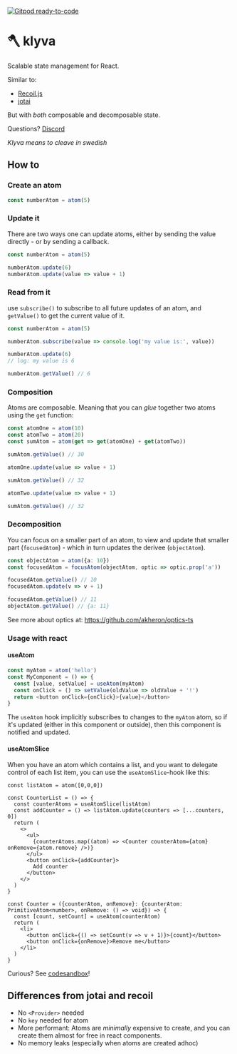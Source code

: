 [![Gitpod ready-to-code](https://img.shields.io/badge/Gitpod-ready--to--code-blue?logo=gitpod)](https://gitpod.io/#https://github.com/merisbahti/klyva)

# 🪓 klyva

Scalable state management for React.

Similar to: 

* [Recoil.js](https://recoiljs.org)
* [jotai](https://jotai.surge.sh)

But with _both_ composable and decomposable state.

Questions? [Discord](https://discord.gg/5HXQ8Kagu6)

*Klyva means to cleave in swedish*

## How to
### Create an atom

```typescript
const numberAtom = atom(5)
```

### Update it

There are two ways one can update atoms, either by sending the value directly - or by sending a callback.

```typescript
const numberAtom = atom(5)

numberAtom.update(6)
numberAtom.update(value => value + 1)
```

### Read from it

use `subscribe()` to subscribe to all future updates of an atom, and `getValue()` to get the current value of it.

```typescript
const numberAtom = atom(5)

numberAtom.subscribe(value => console.log('my value is:', value))

numberAtom.update(6)
// log: my value is 6

numberAtom.getValue() // 6
```

### Composition

Atoms are composable. Meaning that you can *glue* together two atoms using the `get` function:

```typescript
const atomOne = atom(10)
const atomTwo = atom(20)
const sumAtom = atom(get => get(atomOne) + get(atomTwo))

sumAtom.getValue() // 30

atomOne.update(value => value + 1)

sumAtom.getValue() // 32

atomTwo.update(value => value + 1)

sumAtom.getValue() // 32
```

### Decomposition

You can focus on a smaller part of an atom, to view and update that smaller part (`focusedAtom`) - which in turn updates the derivee (`objectAtom`).

```typescript
const objectAtom = atom({a: 10})
const focusedAtom = focusAtom(objectAtom, optic => optic.prop('a'))

focusedAtom.getValue() // 10
focusedAtom.update(v => v + 1)

focusedAtom.getValue() // 11
objectAtom.getValue() // {a: 11}
```

See more about optics at:
https://github.com/akheron/optics-ts

### Usage with react

#### useAtom

```typescript
const myAtom = atom('hello')
const MyComponent = () => {
  const [value, setValue] = useAtom(myAtom)
  const onClick = () => setValue(oldValue => oldValue + '!')
  return <button onClick={onClick}>{value}</button>
}
```

The `useAtom` hook implicitly subscribes to changes to the `myAtom` atom, so if it's updated (either in this component or outside), then this component is notified and updated.

#### useAtomSlice

When you have an atom which contains a list, and you want to delegate control of each list item, you can use the `useAtomSlice`-hook like this:

```tsx
const listAtom = atom([0,0,0])

const CounterList = () => {
  const counterAtoms = useAtomSlice(listAtom)
  const addCounter = () => listAtom.update(counters => [...counters, 0])
  return (
    <>
      <ul>
        {counterAtoms.map((atom) => <Counter counterAtom={atom} onRemove={atom.remove} />)}
      </ul>
      <button onClick={addCounter}>
        Add counter
      </button>
    </>
  )
}

const Counter = ({counterAtom, onRemove}: {counterAtom: PrimitiveAtom<number>, onRemove: () => void}) => {
  const [count, setCount] = useAtom(counterAtom)
  return (
    <li>
      <button onClick={() => setCount(v => v + 1)}>{count}</button>
      <button onClick={onRemove}>Remove me</button>
    </li>
  )
}
```

Curious? See [codesandbox](https://codesandbox.io/s/adoring-waterfall-2ot5y?file=/src/App.tsx)!

## Differences from jotai and recoil

* No `<Provider>` needed
* No `key` needed for atom
* More performant: Atoms are _minimally_ expensive to create, and you can create them almost for free in react components.
* No memory leaks (especially when atoms are created adhoc)


